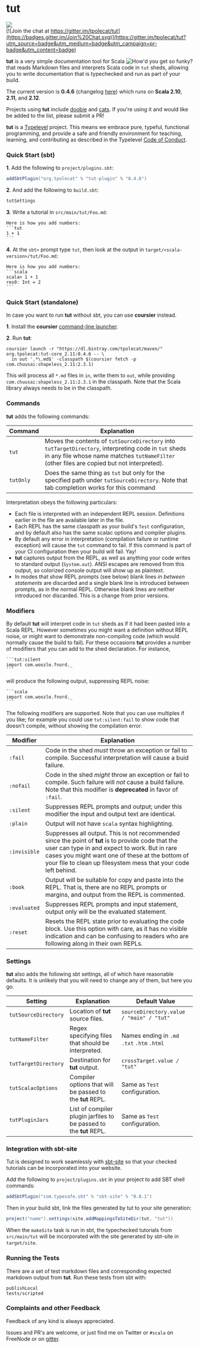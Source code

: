# tut

<img src="https://api.travis-ci.org/tpolecat/tut.svg?branch=master"/><br>
[![Join the chat at https://gitter.im/tpolecat/tut](https://badges.gitter.im/Join%20Chat.svg)](https://gitter.im/tpolecat/tut?utm_source=badge&utm_medium=badge&utm_campaign=pr-badge&utm_content=badge)

<img alt="How'd you get so funky?" align=right src="tut.jpg"/>

**tut** is a very simple documentation tool for Scala that reads Markdown files and interprets Scala code in `tut` sheds, allowing you to write documentation that is typechecked and run as part of your build.

The current version is **0.4.6** (changelog [here](CHANGELOG.md)) which runs on **Scala 2.10**, **2.11**, and **2.12**.

Projects using **tut** include [doobie](https://github.com/tpolecat/doobie) and [cats](https://github.com/typelevel/cats). If you're using it and would like be added to the list, please submit a PR!

**tut** is a [Typelevel](http://typelevel.org/) project. This means we embrace pure, typeful, functional programming, and provide a safe and friendly environment for teaching, learning, and contributing as described in the Typelevel [Code of Conduct](http://typelevel.org/conduct.html).

### Quick Start (sbt)

**1**. Add the following to `project/plugins.sbt`:

```scala
addSbtPlugin("org.tpolecat" % "tut-plugin" % "0.4.6")
```

**2**.  And add the following to `build.sbt`:

```scala
tutSettings
```

**3**.  Write a tutorial in `src/main/tut/Foo.md`:

    Here is how you add numbers:
    ```tut
    1 + 1
    ```

**4**.  At the `sbt>` prompt type `tut`, then look at the output in `target/<scala-version>/tut/Foo.md`:

    Here is how you add numbers:
    ```scala
    scala> 1 + 1
    res0: Int = 2    
    ```

### Quick Start (standalone)

In case you want to run **tut** without sbt, you can use **coursier** instead.

**1**. Install the **coursier** [command-line launcher](https://github.com/alexarchambault/coursier#command-line-1).

**2**. Run **tut**:

```
coursier launch -r "https://dl.bintray.com/tpolecat/maven/" org.tpolecat:tut-core_2.11:0.4.6 -- \
  in out '.*\.md$' -classpath $(coursier fetch -p com.chuusai:shapeless_2.11:2.3.1)
```

This will process all `*.md` files in `in`, write them to `out`, while providing `com.chuusai:shapeless_2.11:2.3.1` in the classpath.
Note that the Scala library always needs to be in the classpath.

### Commands

**tut** adds the following commands:

| Command  | Explanation |
|----------|-------------|
| `tut`    | Moves the contents of `tutSourceDirectory` into `tutTargetDirectory`, interpreting code in `tut` sheds in any file whose name matches `tutNameFilter` (other files are copied but not interpreted). |
| `tutOnly` *<file>* | Does the same thing as `tut` but only for the specified path under `tutSourceDirectory`. Note that tab completion works for this command |

Interpretation obeys the following particulars:

- Each file is interpreted with an independent REPL session. Definitions earlier in the file are available later in the file.
- Each REPL has the same classpath as your build's `Test` configuration, and by default also has the same scalac options and compiler plugins.
- By default any error in interpretation (compilation failure or runtime exception) will cause the `tut` command to fail. If this command is part of your CI configuration then your build will fail. Yay!
- **tut** captures output from the REPL, as well as anything your code writes to standard output (`System.out`). ANSI escapes are removed from this output, so colorized console output will show up as plaintext.
- In modes that show REPL prompts (see below) blank lines *in between statements* are discarded and a single blank line is introduced between prompts, as in the normal REPL. Otherwise blank lines are neither introduced nor discarded. This is a change from prior versions.


### Modifiers

By default **tut** will interpret code in `tut` sheds as if it had been pasted into a Scala REPL. However sometimes you might want a definition without REPL noise, or might want to demonstrate non-compiling code (which would normally cause the build to fail). For these occasions **tut** provides a number of modifiers that you can add to the shed declaration. For instance,

    ```tut:silent
    import com.woozle.fnord._
    ```

will produce the following output, suppressing REPL noise:

    ```scala
    import com.woozle.fnord._
    ```

The following modifiers are supported. Note that you can use multiples if you like; for example you could use `tut:silent:fail` to show code that doesn't compile, without showing the compilation error.

| Modifier    | Explanation |
|-------------|-------------|
| `:fail`      | Code in the shed *must* throw an exception or fail to compile. Successful interpretation will cause a buid failure. |
| `:nofail`    | Code in the shed *might* throw an exception or fail to compile. Such failure will *not* cause a build failure. Note that this modifier is **deprecated** in favor of `:fail`. |
| `:silent`    | Suppresses REPL prompts and output; under this modifier the input and output text are identical. |
| `:plain`     | Output will not have `scala` syntax highlighting. |
| `:invisible` | Suppresses all output. This is not recommended since the point of **tut** is to provide code that the user can type in and expect to work. But in rare cases you might want one of these at the bottom of your file to clean up filesystem mess that your code left behind. |
| `:book`      | Output will be suitable for copy and paste into the REPL. That is, there are no REPL prompts or margins, and output from the REPL is commented. |
| `:evaluated` | Suppresses REPL prompts and input statement, output only will be the evaluated statement. |
| `:reset`    | Resets the REPL state prior to evaluating the code block. Use this option with care, as it has no visible indication and can be confusing to readers who are following along in their own REPLs. |

### Settings

**tut** also adds the following sbt settings, all of which have reasonable defaults. It is unlikely that you will need to change any of them, but here you go.

| Setting | Explanation | Default Value |
|---------|-------------|---------------|
| `tutSourceDirectory` | Location of **tut** source files. | `sourceDirectory.value / "main" / "tut"` |
| `tutNameFilter`      | Regex specifying files that should be interpreted. | Names ending in `.md` `.txt` `.htm` `.html` |
| `tutTargetDirectory` | Destination for **tut** output. | `crossTarget.value / "tut"` |
| `tutScalacOptions`   | Compiler options that will be passed to the **tut** REPL. | Same as `Test` configuration. |
| `tutPluginJars`      | List of compiler plugin jarfiles to be passed to the **tut** REPL. | Same as `Test` configuration. |

### Integration with sbt-site

Tut is designed to work seamlessly with [sbt-site](https://github.com/sbt/sbt-site) so that your checked tutorials can be incorporated into your website.

Add the following to `project/plugins.sbt` in your project to add SBT shell commands:

```scala
addSbtPlugin("com.typesafe.sbt" % "sbt-site" % "0.8.1")
```

Then in your build sbt, link the files generated by tut to your site generation:

```scala
project("name").settings(site.addMappingsToSiteDir(tut, "tut"))
```

When the `makeSite` task is run in sbt, the typechecked tutorials from `src/main/tut` will be incorporated with the site generated by sbt-site in `target/site`.

### Running the Tests

There are a set of test markdown files and corresponding expected markdown output from **tut**.
Run these tests from sbt with:

```
publishLocal
tests/scripted
```

### Complaints and other Feedback

Feedback of any kind is always appreciated.

Issues and PR's are welcome, or just find me on Twitter or `#scala` on FreeNode or on [gitter](https://gitter.im/tpolecat/tut).

